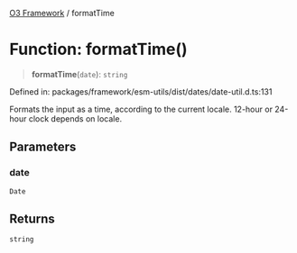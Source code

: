 [O3 Framework](../API.md) / formatTime

# Function: formatTime()

> **formatTime**(`date`): `string`

Defined in: packages/framework/esm-utils/dist/dates/date-util.d.ts:131

Formats the input as a time, according to the current locale.
12-hour or 24-hour clock depends on locale.

## Parameters

### date

`Date`

## Returns

`string`
